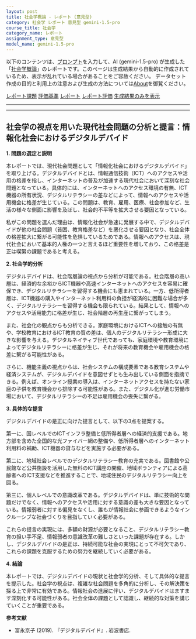 ```yaml
---
layout: post
title: 社会学概論 - レポート (意見型)
category: 社会学 レポート 意見型 gemini-1.5-pro
course_title: 社会学
category_name: レポート
assignment_type: 意見型
model_name: gemini-1.5-pro
---
```


以下のコンテンツは、[プロンプト](http://127.0.0.1:8000/generated/社会学/gemini-1.5-pro/prompt_レポート-意見型.md)を入力して、AI (gemini-1.5-pro) が生成した「[社会学概論](/contents/社会学/)」のレポートです。このページは生成結果から自動的に作成されているため、表示が乱れている場合があることをご容赦ください。
データセット作成の目的と利用上の注意および生成の方法については[About](/About)を御覧ください。

[レポート課題](../レポート課題-意見型)
[評価基準](../評価基準-意見型)
[レポート](../レポート-意見型)
[レポート評価](../レポート評価-意見型)
[生成結果のみを表示](http://127.0.0.1:8000/generated/社会学/gemini-1.5-pro/レポート-意見型.md)
  

***
***
  
## 社会学の視点を用いた現代社会問題の分析と提言：情報化社会におけるデジタルデバイド

**1. 問題の選定と説明**

本レポートでは、現代社会問題として「情報化社会におけるデジタルデバイド」を取り上げる。デジタルデバイドとは、情報通信技術（ICT）へのアクセスや活用の格差を指し、インターネットの普及が加速する現代社会において深刻な社会問題となっている。具体的には、インターネットへのアクセス環境の有無、ICT機器の所有状況、デジタルリテラシーの差などによって、情報へのアクセスや活用機会に格差が生じている。この問題は、教育、雇用、医療、社会参加など、生活の様々な側面に影響を及ぼし、社会的不平等を拡大させる要因となっている。

私がこの問題を選んだ理由は、情報化社会が急速に発展する中で、デジタルデバイドが他の社会問題（貧困、教育格差など）を悪化させる要因となり、社会全体の格差拡大に繋がる可能性を危惧しているためである。情報へのアクセスは、現代社会において基本的人権の一つと言えるほど重要性を増しており、この格差是正は喫緊の課題であると考える。

**2. 社会学的分析**

デジタルデバイドは、社会階層論の視点から分析が可能である。社会階層の高い層は、経済的な余裕からICT機器や高速インターネットへのアクセスを容易に確保でき、デジタルリテラシーを習得する機会にも恵まれている。一方、低所得者層は、ICT機器の購入やインターネット利用料の負担が経済的に困難な場合が多く、デジタルリテラシーを習得する機会も限られている。結果として、情報へのアクセスや活用能力に格差が生じ、社会階層の再生産に繋がってしまう。

また、社会化の観点からも分析できる。家庭環境におけるICTへの接触の有無や、学校教育におけるICT教育の質の差は、個人のデジタルリテラシー形成に大きな影響を与える。デジタルネイティブ世代であっても、家庭環境や教育環境によってデジタルリテラシーに格差が生じ、それが将来の教育機会や雇用機会の格差に繋がる可能性がある。

さらに、機能主義の視点からは、社会システムの構成要素である教育システムや経済システムが、デジタルデバイドを意図せずとも生み出している側面を指摘できる。例えば、オンライン授業の導入は、インターネットアクセスを持たない家庭の子供を教育機会から排除する可能性がある。また、デジタル化が進む労働市場において、デジタルリテラシーの不足は雇用機会の喪失に繋がる。

**3. 具体的な提言**

デジタルデバイドの是正に向けた提言として、以下の3点を提案する。

第一に、国レベルでのICTインフラ整備と低所得者層への経済的支援である。地方部を含めた全国的な光ファイバー網の整備や、低所得者層へのインターネット利用料の補助、ICT機器の貸与などを実施する必要がある。

第二に、地域社会レベルでのデジタルリテラシー教育の充実である。図書館や公民館など公共施設を活用した無料のICT講座の開催、地域ボランティアによる高齢者へのICT支援などを推進することで、地域住民のデジタルリテラシー向上を図る。

第三に、個人レベルでの意識改革である。デジタルデバイドは、単に技術的な問題だけでなく、情報へのアクセスや活用に対する意識の差も大きな要因となっている。情報弱者に対する偏見をなくし、誰もが情報社会に参画できるようなインクルーシブな社会づくりを目指していく必要がある。

これらの提言の実現には、多額の財源が必要となること、デジタルリテラシー教育の担い手不足、情報弱者の意識改革の難しさといった課題が存在する。しかし、デジタルデバイドの是正は、持続可能な社会の実現にとって不可欠であり、これらの課題を克服するための努力を継続していく必要がある。

**4. 結論**

本レポートでは、デジタルデバイドの現状と社会学的分析、そして具体的な提言を提示した。社会学の視点は、複雑な社会問題を多角的に分析し、その解決策を探る上で非常に有効である。情報社会の進展に伴い、デジタルデバイドはますます深刻化する可能性がある。社会全体の課題として認識し、継続的な対策を講じていくことが重要である。


**参考文献**

* 富永京子 (2019). 『デジタルデバイド』. 岩波書店.
